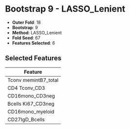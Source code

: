 # Bootstrap 9 - LASSO_Lenient

- **Outer Fold**: 18
- **Bootstrap**: 9
- **Method**: LASSO_Lenient
- **Fold Seed**: 67
- **Features Selected**: 6

## Selected Features

| Feature |
|---------|
| Tconv memintB7_total |
| CD4 Tconv_CD3 |
| CD16mono_CD3neg |
| Bcells Ki67_CD3neg |
| CD16mono_myeloid |
| CD27IgD_Bcells |
